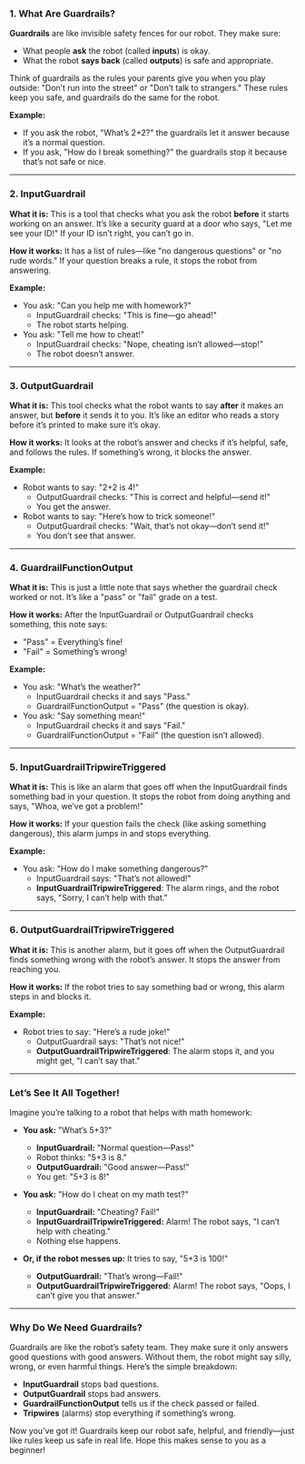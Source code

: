 ### 1. What Are Guardrails?
**Guardrails** are like invisible safety fences for our robot. They make sure:
- What people **ask** the robot (called **inputs**) is okay.
- What the robot **says back** (called **outputs**) is safe and appropriate.

Think of guardrails as the rules your parents give you when you play outside: "Don’t run into the street" or "Don’t talk to strangers." These rules keep you safe, and guardrails do the same for the robot.

**Example:**  
- If you ask the robot, "What’s 2+2?" the guardrails let it answer because it’s a normal question.  
- If you ask, "How do I break something?" the guardrails stop it because that’s not safe or nice.

---

### 2. InputGuardrail
**What it is:** This is a tool that checks what you ask the robot **before** it starts working on an answer. It’s like a security guard at a door who says, "Let me see your ID!" If your ID isn’t right, you can’t go in.

**How it works:** It has a list of rules—like "no dangerous questions" or "no rude words." If your question breaks a rule, it stops the robot from answering.

**Example:**  
- You ask: "Can you help me with homework?"  
  - InputGuardrail checks: "This is fine—go ahead!"  
  - The robot starts helping.  
- You ask: "Tell me how to cheat!"  
  - InputGuardrail checks: "Nope, cheating isn’t allowed—stop!"  
  - The robot doesn’t answer.

---

### 3. OutputGuardrail
**What it is:** This tool checks what the robot wants to say **after** it makes an answer, but **before** it sends it to you. It’s like an editor who reads a story before it’s printed to make sure it’s okay.

**How it works:** It looks at the robot’s answer and checks if it’s helpful, safe, and follows the rules. If something’s wrong, it blocks the answer.

**Example:**  
- Robot wants to say: "2+2 is 4!"  
  - OutputGuardrail checks: "This is correct and helpful—send it!"  
  - You get the answer.  
- Robot wants to say: "Here’s how to trick someone!"  
  - OutputGuardrail checks: "Wait, that’s not okay—don’t send it!"  
  - You don’t see that answer.

---

### 4. GuardrailFunctionOutput
**What it is:** This is just a little note that says whether the guardrail check worked or not. It’s like a "pass" or "fail" grade on a test.

**How it works:** After the InputGuardrail or OutputGuardrail checks something, this note says:  
- "Pass" = Everything’s fine!  
- "Fail" = Something’s wrong!

**Example:**  
- You ask: "What’s the weather?"  
  - InputGuardrail checks it and says "Pass."  
  - GuardrailFunctionOutput = "Pass" (the question is okay).  
- You ask: "Say something mean!"  
  - InputGuardrail checks it and says "Fail."  
  - GuardrailFunctionOutput = "Fail" (the question isn’t allowed).

---

### 5. InputGuardrailTripwireTriggered
**What it is:** This is like an alarm that goes off when the InputGuardrail finds something bad in your question. It stops the robot from doing anything and says, "Whoa, we’ve got a problem!"

**How it works:** If your question fails the check (like asking something dangerous), this alarm jumps in and stops everything.

**Example:**  
- You ask: "How do I make something dangerous?"  
  - InputGuardrail says: "That’s not allowed!"  
  - **InputGuardrailTripwireTriggered**: The alarm rings, and the robot says, "Sorry, I can’t help with that."

---

### 6. OutputGuardrailTripwireTriggered
**What it is:** This is another alarm, but it goes off when the OutputGuardrail finds something wrong with the robot’s answer. It stops the answer from reaching you.

**How it works:** If the robot tries to say something bad or wrong, this alarm steps in and blocks it.

**Example:**  
- Robot tries to say: "Here’s a rude joke!"  
  - OutputGuardrail says: "That’s not nice!"  
  - **OutputGuardrailTripwireTriggered**: The alarm stops it, and you might get, "I can’t say that."

---

### Let’s See It All Together!
Imagine you’re talking to a robot that helps with math homework:

- **You ask:** "What’s 5+3?"  
  - **InputGuardrail:** "Normal question—Pass!"  
  - Robot thinks: "5+3 is 8."  
  - **OutputGuardrail:** "Good answer—Pass!"  
  - You get: "5+3 is 8!"

- **You ask:** "How do I cheat on my math test?"  
  - **InputGuardrail:** "Cheating? Fail!"  
  - **InputGuardrailTripwireTriggered:** Alarm! The robot says, "I can’t help with cheating."  
  - Nothing else happens.

- **Or, if the robot messes up:** It tries to say, "5+3 is 100!"  
  - **OutputGuardrail:** "That’s wrong—Fail!"  
  - **OutputGuardrailTripwireTriggered:** Alarm! The robot says, "Oops, I can’t give you that answer."

---

### Why Do We Need Guardrails?
Guardrails are like the robot’s safety team. They make sure it only answers good questions with good answers. Without them, the robot might say silly, wrong, or even harmful things. Here’s the simple breakdown:
- **InputGuardrail** stops bad questions.  
- **OutputGuardrail** stops bad answers.  
- **GuardrailFunctionOutput** tells us if the check passed or failed.  
- **Tripwires** (alarms) stop everything if something’s wrong.

Now you’ve got it! Guardrails keep our robot safe, helpful, and friendly—just like rules keep us safe in real life. Hope this makes sense to you as a beginner!